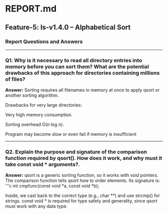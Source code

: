# REPORT.md
## Feature-5: ls-v1.4.0 – Alphabetical Sort

### Report Questions and Answers

---

### **Q1. Why is it necessary to read all directory entries into memory before you can sort them? What are the potential drawbacks of this approach for directories containing millions of files?**

**Answer:**
Sorting requires all filenames in memory at once to apply qsort or another sorting algorithm.

Drawbacks for very large directories:

Very high memory consumption.

Sorting overhead O(n log n).

Program may become slow or even fail if memory is insufficient

---

### **Q2. Explain the purpose and signature of the comparison function required by qsort(). How does it work, and why must it take const void * arguments?.**

**Answer:**
qsort is a generic sorting function, so it works with void pointers.
The comparison function tells qsort how to order elements. Its signature is:
'''c
int cmpfunc(const void *a, const void *b);


Inside, we cast back to the correct type (e.g., char **) and use strcmp() for strings.
const void * is required for type safety and generality, since qsort must work with any data type.

